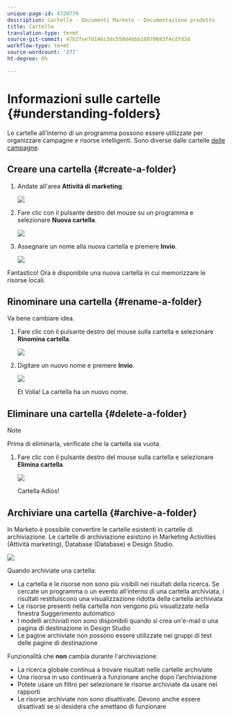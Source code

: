 ```yaml
---
unique-page-id: 4720779
description: Cartelle - Documenti Marketo - Documentazione prodotto
title: Cartelle
translation-type: tm+mt
source-git-commit: 47b2fee7d146c3dc558d4bbb10070683f4cdfd3d
workflow-type: tm+mt
source-wordcount: '277'
ht-degree: 0%

---
```



# Informazioni sulle cartelle {#understanding-folders}

Le cartelle all’interno di un programma possono essere utilizzate per organizzare campagne e risorse intelligenti. Sono diverse dalle cartelle [delle campagne](create-new-campaign-folder.md).

## Creare una cartella {#create-a-folder}

1. Andate all&#39;area **Attività di marketing**.

   ![](assets/ma.png)

1. Fare clic con il pulsante destro del mouse su un programma e selezionare **Nuova cartella**.

   ![](assets/image2015-4-20-18-3a45-3a14.png)

1. Assegnare un nome alla nuova cartella e premere **Invio**.

   ![](assets/image2015-4-20-18-3a46-3a57.png)

Fantastico! Ora è disponibile una nuova cartella in cui memorizzare le risorse locali.

## Rinominare una cartella {#rename-a-folder}

Va bene cambiare idea.

1. Fare clic con il pulsante destro del mouse sulla cartella e selezionare **Rinomina cartella**.

   ![](assets/image2015-4-20-18-3a49-3a10.png)

1. Digitare un nuovo nome e premere **Invio**.

   ![](assets/image2015-4-20-18-3a52-3a30.png)

   Et Volia! La cartella ha un nuovo nome.

## Eliminare una cartella {#delete-a-folder}

>[!NOTE]
>
>Prima di eliminarla, verificate che la cartella sia vuota.

1. Fare clic con il pulsante destro del mouse sulla cartella e selezionare **Elimina cartella**.

   ![](assets/image2015-4-20-18-3a55-3a51.png)

   Cartella Adios!

## Archiviare una cartella {#archive-a-folder}

In Marketo è possibile convertire le cartelle esistenti in cartelle di archiviazione. Le cartelle di archiviazione esistono in Marketing Activities (Attività marketing), Database (Database) e Design Studio.

![](assets/image2015-4-20-19-3a3-3a46.png)

Quando archiviate una cartella:

* La cartella e le risorse non sono più visibili nei risultati della ricerca. Se cercate un programma o un evento all’interno di una cartella archiviata, i risultati restituiscono una visualizzazione ridotta della cartella archiviata
* Le risorse presenti nella cartella non vengono più visualizzate nella finestra Suggerimento automatico
* I modelli archiviati non sono disponibili quando si crea un&#39;e-mail o una pagina di destinazione in Design Studio
* Le pagine archiviate non possono essere utilizzate nei gruppi di test delle pagine di destinazione

Funzionalità che **non** cambia durante l&#39;archiviazione:

* La ricerca globale continua a trovare risultati nelle cartelle archiviate
* Una risorsa in uso continuerà a funzionare anche dopo l’archiviazione
* Potete usare un filtro per selezionare le risorse archiviate da usare nei rapporti
* Le risorse archiviate non sono disattivate. Devono anche essere disattivati se si desidera che smettano di funzionare

